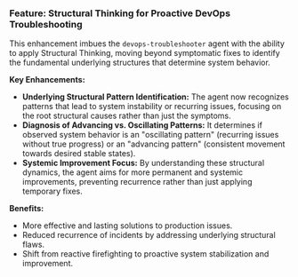 ### Feature: Structural Thinking for Proactive DevOps Troubleshooting

This enhancement imbues the `devops-troubleshooter` agent with the ability to apply Structural Thinking, moving beyond symptomatic fixes to identify the fundamental underlying structures that determine system behavior.

**Key Enhancements:**
*   **Underlying Structural Pattern Identification:** The agent now recognizes patterns that lead to system instability or recurring issues, focusing on the root structural causes rather than just the symptoms.
*   **Diagnosis of Advancing vs. Oscillating Patterns:** It determines if observed system behavior is an "oscillating pattern" (recurring issues without true progress) or an "advancing pattern" (consistent movement towards desired stable states).
*   **Systemic Improvement Focus:** By understanding these structural dynamics, the agent aims for more permanent and systemic improvements, preventing recurrence rather than just applying temporary fixes.

**Benefits:**
*   More effective and lasting solutions to production issues.
*   Reduced recurrence of incidents by addressing underlying structural flaws.
*   Shift from reactive firefighting to proactive system stabilization and improvement.
